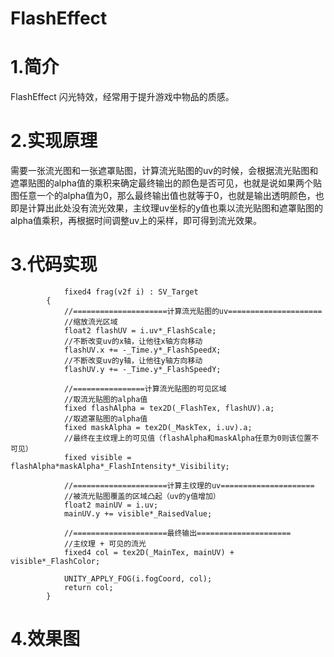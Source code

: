 # FlashEffect

# 1.简介
FlashEffect 闪光特效，经常用于提升游戏中物品的质感。

# 2.实现原理
需要一张流光图和一张遮罩贴图，计算流光贴图的uv的时候，会根据流光贴图和遮罩贴图的alpha值的乘积来确定最终输出的颜色是否可见，也就是说如果两个贴图任意一个的alpha值为0，那么最终输出值也就等于0，也就是输出透明颜色，也即是计算出此处没有流光效果，主纹理uv坐标的y值也乘以流光贴图和遮罩贴图的alpha值乘积，再根据时间调整uv上的采样，即可得到流光效果。

# 3.代码实现

    			fixed4 frag(v2f i) : SV_Target
			{
				//=====================计算流光贴图的uv=====================
				//缩放流光区域
				float2 flashUV = i.uv*_FlashScale;
				//不断改变uv的x轴，让他往x轴方向移动
				flashUV.x += -_Time.y*_FlashSpeedX;
				//不断改变uv的y轴，让他往y轴方向移动
				flashUV.y += -_Time.y*_FlashSpeedY;

				//================计算流光贴图的可见区域
				//取流光贴图的alpha值
				fixed flashAlpha = tex2D(_FlashTex, flashUV).a;
				//取遮罩贴图的alpha值
				fixed maskAlpha = tex2D(_MaskTex, i.uv).a;
				//最终在主纹理上的可见值（flashAlpha和maskAlpha任意为0则该位置不可见）
				fixed visible = flashAlpha*maskAlpha*_FlashIntensity*_Visibility;

				//=====================计算主纹理的uv=====================
				//被流光贴图覆盖的区域凸起（uv的y值增加）
				float2 mainUV = i.uv;
				mainUV.y += visible*_RaisedValue;

				//=====================最终输出=====================
				//主纹理 + 可见的流光
				fixed4 col = tex2D(_MainTex, mainUV) + visible*_FlashColor;

				UNITY_APPLY_FOG(i.fogCoord, col);
				return col;
			}

# 4.效果图
